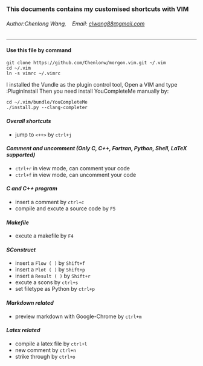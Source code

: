 ### This documents contains my customised shortcuts with VIM
###### Author:Chenlong Wang, &nbsp;&nbsp; Email: clwang88@gmail.com

---

#### Use this file by command
``` 
git clone https://github.com/Chenlonw/morgon.vim.git ~/.vim 
cd ~/.vim
ln -s vimrc ~/.vimrc
```
I installed the Vundle as the plugin control tool, Open a VIM and type :PluginInstall
Then you need install YouCompleteMe manually by:
```
cd ~/.vim/bundle/YouCompleteMe
./install.py --clang-completer
```

#### *Overall shortcuts*
+ jump to `<++>` by `ctrl+j`

#### *Comment and uncomment (Only C, C++, Fortran, Python, Shell, LaTeX supported)*
+ `ctrl+r` in view mode, can comment your code
+ `ctrl+f` in view mode, can uncomment your code

#### *C and C++ program*
+ insert a comment by `ctrl+c`
+ compile and excute a source code by `F5`

#### *Makefile*
+ excute a makefile by `F4`

#### *SConstruct*
+ insert a `Flow ( )` by `Shift+f`
+ insert a `Plot ( )` by `Shift+p`
+ insert a `Result ( )` by `Shift+r`
+ excute a scons by `ctrl+s`
+ set filetype as Python by `ctrl+p`

#### *Markdown related*
+ preview markdown with Google-Chrome by `ctrl+m`

#### *Latex related*
+ compile a latex file by `ctrl+l`
+ new comment by `ctrl+n`
+ strike through  by `ctrl+o`

